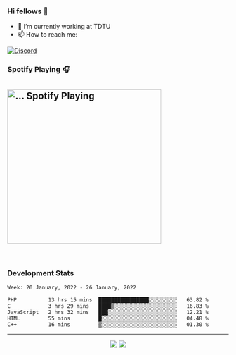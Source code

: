 ### Hi fellows 👋

- 🔭 I’m currently working at TDTU
- 📫 How to reach me:
<a href = "https://discordapp.com/users/517725152327499806">
  <img align="center" src="https://discord.c99.nl/widget/theme-4/517725152327499806.png" alt="Discord"/>
</a>


### Spotify Playing 🎧
[<img src="https://spotify-readme-git-master-maoleng.vercel.app/api/spotify-playing" alt="... Spotify Playing" width="350" />](https://open.spotify.com/user/...)
---
<br>

### Development Stats
<!--START_SECTION:waka-->
```text
Week: 20 January, 2022 - 26 January, 2022

PHP          13 hrs 15 mins  ████████████████░░░░░░░░░   63.82 % 
C            3 hrs 29 mins   ████▒░░░░░░░░░░░░░░░░░░░░   16.83 % 
JavaScript   2 hrs 32 mins   ███░░░░░░░░░░░░░░░░░░░░░░   12.21 % 
HTML         55 mins         █░░░░░░░░░░░░░░░░░░░░░░░░   04.48 % 
C++          16 mins         ▒░░░░░░░░░░░░░░░░░░░░░░░░   01.30 % 
```
<!--END_SECTION:waka-->

---
<p align = "center">
  <img src = "https://github-readme-stats.vercel.app/api?username=maoleng&theme=radical&line_height=27">
  <img src = "https://github-readme-stats.vercel.app/api/top-langs/?username=maoleng&layout=compact&theme=radical">
</p>
